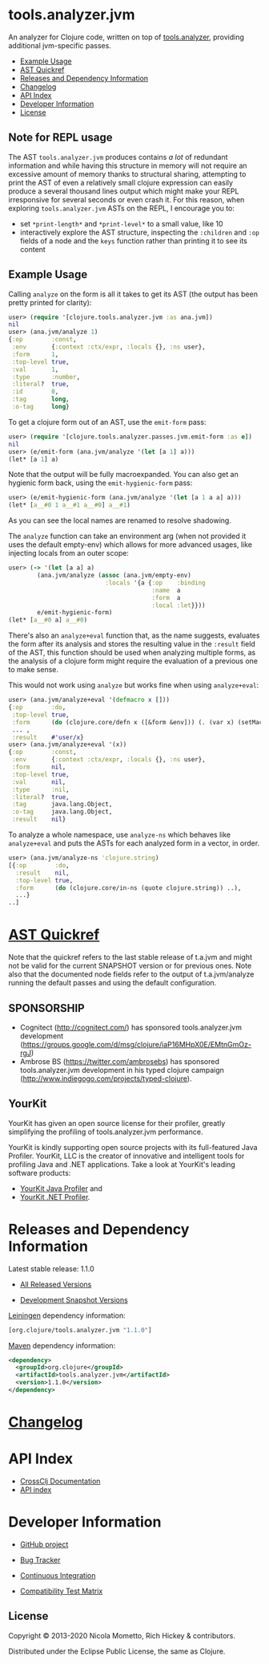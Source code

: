 # tools.analyzer.jvm

An analyzer for Clojure code, written on top of [tools.analyzer](https://github.com/clojure/tools.analyzer), providing additional jvm-specific passes.

* [Example Usage](#example-usage)
* [AST Quickref](#ast-quickref)
* [Releases and Dependency Information](#releases-and-dependency-information)
* [Changelog](#changelog)
* [API Index](#api-index)
* [Developer Information](#developer-information)
* [License](#license)

## Note for REPL usage

The AST `tools.analyzer.jvm` produces contains *a lot* of redundant information and while having this structure in memory will not require an excessive amount of memory thanks to structural sharing, attempting to print the AST of even a relatively small clojure expression can easily produce a several thousand lines output which might make your REPL irresponsive for several seconds or even crash it.
For this reason, when exploring `tools.analyzer.jvm` ASTs on the REPL, I encourage you to:
* set `*print-length*` and `*print-level*` to a small value, like 10
* interactively explore the AST structure, inspecting the `:children` and `:op` fields of a node and the `keys` function rather than printing it to see its content

## Example Usage

Calling `analyze` on the form is all it takes to get its AST (the output has been pretty printed for clarity):
```clojure
user> (require '[clojure.tools.analyzer.jvm :as ana.jvm])
nil
user> (ana.jvm/analyze 1)
{:op        :const,
 :env       {:context :ctx/expr, :locals {}, :ns user},
 :form      1,
 :top-level true,
 :val       1,
 :type      :number,
 :literal?  true,
 :id        0,
 :tag       long,
 :o-tag     long}
```

To get a clojure form out of an AST, use the `emit-form` pass:
```clojure
user> (require '[clojure.tools.analyzer.passes.jvm.emit-form :as e])
nil
user> (e/emit-form (ana.jvm/analyze '(let [a 1] a)))
(let* [a 1] a)
```
Note that the output will be fully macroexpanded.
You can also get an hygienic form back, using the `emit-hygienic-form` pass:
```clojure
user> (e/emit-hygienic-form (ana.jvm/analyze '(let [a 1 a a] a)))
(let* [a__#0 1 a__#1 a__#0] a__#1)
```
As you can see the local names are renamed to resolve shadowing.

The `analyze` function can take an environment arg (when not provided it uses the default empty-env) which allows for more advanced usages, like injecting locals from an outer scope:
```clojure
user> (-> '(let [a a] a)
        (ana.jvm/analyze (assoc (ana.jvm/empty-env)
                           :locals '{a {:op    :binding
                                        :name  a
                                        :form  a
                                        :local :let}}))
        e/emit-hygienic-form)
(let* [a__#0 a] a__#0)
```

There's also an `analyze+eval` function that, as the name suggests, evaluates the form after its analysis and stores the resulting value in the `:result` field of the AST, this function should be used when analyzing multiple forms, as the analysis of a clojure form might require the evaluation of a previous one to make sense.

This would not work using `analyze` but works fine when using `analyze+eval`:
```clojure
user> (ana.jvm/analyze+eval '(defmacro x []))
{:op        :do,
 :top-level true,
 :form      (do (clojure.core/defn x ([&form &env])) (. (var x) (setMacro)) (var x)),
 ... ,
 :result    #'user/x}
user> (ana.jvm/analyze+eval '(x))
{:op        :const,
 :env       {:context :ctx/expr, :locals {}, :ns user},
 :form      nil,
 :top-level true,
 :val       nil,
 :type      :nil,
 :literal?  true,
 :tag       java.lang.Object,
 :o-tag     java.lang.Object,
 :result    nil}
```

To analyze a whole namespace, use `analyze-ns` which behaves like `analyze+eval` and puts the ASTs for each analyzed form in a vector, in order.
```clojure
user> (ana.jvm/analyze-ns 'clojure.string)
[{:op        :do,
  :result    nil,
  :top-level true,
  :form      (do (clojure.core/in-ns (quote clojure.string)) ..),
  ...}
..]
```

[AST Quickref](http://clojure.github.io/tools.analyzer.jvm/spec/quickref.html)
========================================
Note that the quickref refers to the last stable release of t.a.jvm and might not be valid for the current SNAPSHOT version or for previous ones.
Note also that the documented node fields refer to the output of t.a.jvm/analyze running the default passes and using the default configuration.

## SPONSORSHIP

* Cognitect (http://cognitect.com/) has sponsored tools.analyzer.jvm development (https://groups.google.com/d/msg/clojure/iaP16MHpX0E/EMtnGmOz-rgJ)
* Ambrose BS (https://twitter.com/ambrosebs) has sponsored tools.analyzer.jvm development in his typed clojure campaign (http://www.indiegogo.com/projects/typed-clojure).

## YourKit

YourKit has given an open source license for their profiler, greatly simplifying the profiling of tools.analyzer.jvm performance.

YourKit is kindly supporting open source projects with its full-featured Java Profiler. YourKit, LLC is the creator of innovative and intelligent tools for profiling Java and .NET applications. Take a look at YourKit's leading software products:

* <a href="http://www.yourkit.com/java/profiler/index.jsp">YourKit Java Profiler</a> and
* <a href="http://www.yourkit.com/.net/profiler/index.jsp">YourKit .NET Profiler</a>.

Releases and Dependency Information
========================================

Latest stable release: 1.1.0

* [All Released Versions](http://search.maven.org/#search%7Cgav%7C1%7Cg%3A%22org.clojure%22%20AND%20a%3A%22tools.analyzer.jvm%22)

* [Development Snapshot Versions](https://oss.sonatype.org/index.html#nexus-search;gav%7Eorg.clojure%7Etools.analyzer.jvm%7E%7E%7E)

[Leiningen](https://github.com/technomancy/leiningen) dependency information:

```clojure
[org.clojure/tools.analyzer.jvm "1.1.0"]

```
[Maven](http://maven.apache.org/) dependency information:

```xml
<dependency>
  <groupId>org.clojure</groupId>
  <artifactId>tools.analyzer.jvm</artifactId>
  <version>1.1.0</version>
</dependency>
```

[Changelog](CHANGELOG.md)
========================================

API Index
========================================

* [CrossClj Documentation](http://crossclj.info/doc/org.clojure/tools.analyzer.jvm/lastest/index.html)
* [API index](http://clojure.github.io/tools.analyzer.jvm)

Developer Information
========================================

* [GitHub project](https://github.com/clojure/tools.analyzer.jvm)

* [Bug Tracker](http://dev.clojure.org/jira/browse/TANAL)

* [Continuous Integration](http://build.clojure.org/job/tools.analyzer.jvm/)

* [Compatibility Test Matrix](http://build.clojure.org/job/tools.analyzer.jvm-test-matrix/)

## License

Copyright © 2013-2020 Nicola Mometto, Rich Hickey & contributors.

Distributed under the Eclipse Public License, the same as Clojure.
